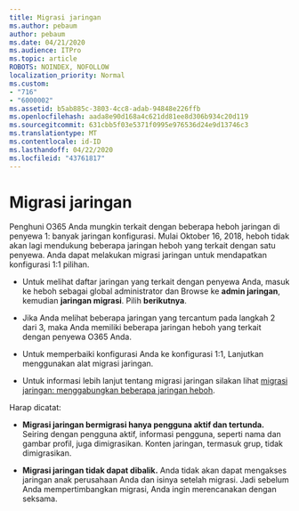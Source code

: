 ```yaml
---
title: Migrasi jaringan
ms.author: pebaum
author: pebaum
ms.date: 04/21/2020
ms.audience: ITPro
ms.topic: article
ROBOTS: NOINDEX, NOFOLLOW
localization_priority: Normal
ms.custom:
- "716"
- "6000002"
ms.assetid: b5ab885c-3803-4cc8-adab-94848e226ffb
ms.openlocfilehash: aada8e90d168a4c621dd81ee8d306b934c20d119
ms.sourcegitcommit: 631cbb5f03e5371f0995e976536d24e9d13746c3
ms.translationtype: MT
ms.contentlocale: id-ID
ms.lasthandoff: 04/22/2020
ms.locfileid: "43761817"
---
```

# <a name="network-migration"></a>Migrasi jaringan

Penghuni O365 Anda mungkin terkait dengan beberapa heboh jaringan di penyewa 1: banyak jaringan konfigurasi. Mulai Oktober 16, 2018, heboh tidak akan lagi mendukung beberapa jaringan heboh yang terkait dengan satu penyewa. Anda dapat melakukan migrasi jaringan untuk mendapatkan konfigurasi 1:1 pilihan.
  
- Untuk melihat daftar jaringan yang terkait dengan penyewa Anda, masuk ke heboh sebagai global administrator dan Browse ke **admin jaringan**, kemudian **jaringan migrasi**. Pilih **berikutnya**.

- Jika Anda melihat beberapa jaringan yang tercantum pada langkah 2 dari 3, maka Anda memiliki beberapa jaringan heboh yang terkait dengan penyewa O365 Anda.

- Untuk memperbaiki konfigurasi Anda ke konfigurasi 1:1, Lanjutkan menggunakan alat migrasi jaringan.

- Untuk informasi lebih lanjut tentang migrasi jaringan silakan lihat [migrasi jaringan: menggabungkan beberapa jaringan heboh](https://docs.microsoft.com/yammer/configure-your-yammer-network/consolidate-multiple-yammer-networks).

Harap dicatat:
  
- **Migrasi jaringan bermigrasi hanya pengguna aktif dan tertunda.** Seiring dengan pengguna aktif, informasi pengguna, seperti nama dan gambar profil, juga dimigrasikan. Konten jaringan, termasuk grup, tidak dimigrasikan.

- **Migrasi jaringan tidak dapat dibalik.** Anda tidak akan dapat mengakses jaringan anak perusahaan Anda dan isinya setelah migrasi. Jadi sebelum Anda mempertimbangkan migrasi, Anda ingin merencanakan dengan seksama.
